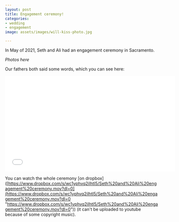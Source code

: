 ```yaml
---
layout: post
title: Engagement ceremony!
categories:
- wedding
- engagement
image: assets/images/will-kiss-photo.jpg

---
```

In May of 2021, Seth and Ali had an engagement ceremony in Sacramento.

_Photos here_

Our fathers both said some words, which you can see here:

<iframe width="560" height="315" src="[https://www.youtube-nocookie.com/embed/aD_gwCSCEW8](https://www.youtube-nocookie.com/embed/aD_gwCSCEW8 "https://www.youtube-nocookie.com/embed/aD_gwCSCEW8")" title="YouTube video player" frameborder="0" allow="accelerometer; autoplay; clipboard-write; encrypted-media; gyroscope; picture-in-picture" allowfullscreen></iframe>

You can watch the whole ceremony \[on dropbox\]([https://www.dropbox.com/s/wc1yphvq2ilhtl5/Seth%20and%20Ali%20engagement%20ceremony.mov?dl=0](https://www.dropbox.com/s/wc1yphvq2ilhtl5/Seth%20and%20Ali%20engagement%20ceremony.mov?dl=0 "https://www.dropbox.com/s/wc1yphvq2ilhtl5/Seth%20and%20Ali%20engagement%20ceremony.mov?dl=0")) (it can't be uploaded to youtube because of some copyright music).